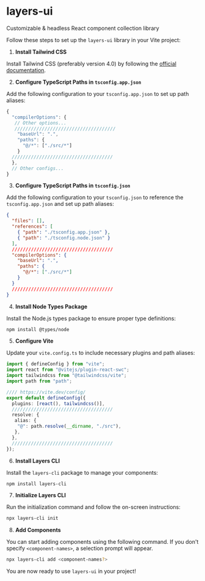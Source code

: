 # layers-ui
Customizable & headless React component collection library


Follow these steps to set up the `layers-ui` library in your Vite project:

1. **Install Tailwind CSS**

  Install Tailwind CSS (preferably version 4.0) by following the [official documentation](https://tailwindcss.com/docs/installation).

2. **Configure TypeScript Paths in `tsconfig.app.json`**

  Add the following configuration to your `tsconfig.app.json` to set up path aliases:

  ```ts
  {
    "compilerOptions": {
     // Other options...
     /////////////////////////////////////
      "baseUrl": ".",
      "paths": {
        "@/*": ["./src/*"]
      }
    /////////////////////////////////////
    },
    // Other configs...
  }
  ```

3. **Configure TypeScript Paths in `tsconfig.json`**

  Add the following configuration to your `tsconfig.json` to reference the `tsconfig.app.json` and set up path aliases:

  ```json
  {
    "files": [],
    "references": [
      { "path": "./tsconfig.app.json" },
      { "path": "./tsconfig.node.json" }
    ],
    /////////////////////////////////////
    "compilerOptions": {
      "baseUrl": ".",
      "paths": {
        "@/*": ["./src/*"]
      }
    }
    /////////////////////////////////////
  }
  ```

4. **Install Node Types Package**

  Install the Node.js types package to ensure proper type definitions:

  ```bash
  npm install @types/node
  ```

5. **Configure Vite**

  Update your `vite.config.ts` to include necessary plugins and path aliases:

  ```ts
  import { defineConfig } from "vite";
  import react from "@vitejs/plugin-react-swc";
  import tailwindcss from "@tailwindcss/vite";
  import path from "path";

  //// https://vite.dev/config/
  export default defineConfig({
    plugins: [react(), tailwindcss()],
    /////////////////////////////////////
    resolve: {
     alias: {
      "@": path.resolve(__dirname, "./src"),
     },
    },
    /////////////////////////////////////
  });
  ```

6. **Install Layers CLI**

  Install the `layers-cli` package to manage your components:

  ```bash
  npm install layers-cli
  ```

7. **Initialize Layers CLI**

  Run the initialization command and follow the on-screen instructions:

  ```bash
  npx layers-cli init
  ```

8. **Add Components**

  You can start adding components using the following command. If you don't specify `<component-names>`, a selection prompt will appear.

  ```bash
  npx layers-cli add <component-names?>
  ```

You are now ready to use `layers-ui` in your project!

